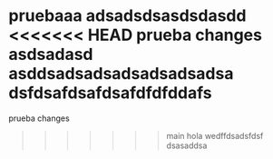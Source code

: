 pruebaaa
adsadsdsasdsdasdd
<<<<<<< HEAD
prueba changes
asdsadasd
asddsadsadsadsadsadsadsa
dsfdsafdsafdsafdfdfddafs
=======
prueba changes
>>>>>>> main
hola
wedffdsadsfdsf
dsasaddsa

